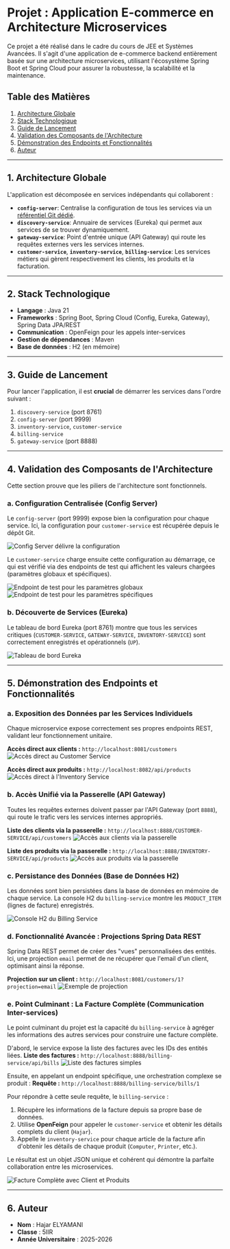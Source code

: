 # Projet : Application E-commerce en Architecture Microservices

Ce projet a été réalisé dans le cadre du cours de JEE et Systèmes Avancées. Il s'agit d'une application de e-commerce backend entièrement basée sur une architecture microservices, utilisant l'écosystème Spring Boot et Spring Cloud pour assurer la robustesse, la scalabilité et la maintenance.

## Table des Matières
1. [Architecture Globale](#1-architecture-globale)
2. [Stack Technologique](#2-stack-technologique)
3. [Guide de Lancement](#3-guide-de-lancement)
4. [Validation des Composants de l'Architecture](#4-validation-des-composants-de-larchitecture)
5. [Démonstration des Endpoints et Fonctionnalités](#5-démonstration-des-endpoints-et-fonctionnalités)
6. [Auteur](#6-auteur)

---

## 1. Architecture Globale

L'application est décomposée en services indépendants qui collaborent :
*   **`config-server`**: Centralise la configuration de tous les services via un [référentiel Git dédié](https://github.com/elyamanihajar/config-ecom-app).
*   **`discovery-service`**: Annuaire de services (Eureka) qui permet aux services de se trouver dynamiquement.
*   **`gateway-service`**: Point d'entrée unique (API Gateway) qui route les requêtes externes vers les services internes.
*   **`customer-service`**, **`inventory-service`**, **`billing-service`**: Les services métiers qui gèrent respectivement les clients, les produits et la facturation.

---

## 2. Stack Technologique

*   **Langage** : Java 21
*   **Frameworks** : Spring Boot, Spring Cloud (Config, Eureka, Gateway), Spring Data JPA/REST
*   **Communication** : OpenFeign pour les appels inter-services
*   **Gestion de dépendances** : Maven
*   **Base de données** : H2 (en mémoire)

---

## 3. Guide de Lancement

Pour lancer l'application, il est **crucial** de démarrer les services dans l'ordre suivant :
1.  `discovery-service` (port 8761)
2.  `config-server` (port 9999)
3.  `inventory-service`, `customer-service`
4.  `billing-service`
5.  `gateway-service` (port 8888)

---

## 4. Validation des Composants de l'Architecture

Cette section prouve que les piliers de l'architecture sont fonctionnels.

### a. Configuration Centralisée (Config Server)

Le `config-server` (port 9999) expose bien la configuration pour chaque service. Ici, la configuration pour `customer-service` est récupérée depuis le dépôt Git.

![Config Server délivre la configuration](screenshots/09-config-server-customer-service-default.PNG)

Le `customer-service` charge ensuite cette configuration au démarrage, ce qui est vérifié via des endpoints de test qui affichent les valeurs chargées (paramètres globaux et spécifiques).

![Endpoint de test pour les paramètres globaux](screenshots/10-config-client-test-endpoint-param-globaux.PNG)
![Endpoint de test pour les paramètres spécifiques](screenshots/11-config-client-test-endpoint-param-specifiques.png)

### b. Découverte de Services (Eureka)

Le tableau de bord Eureka (port 8761) montre que tous les services critiques (`CUSTOMER-SERVICE`, `GATEWAY-SERVICE`, `INVENTORY-SERVICE`) sont correctement enregistrés et opérationnels (`UP`).

![Tableau de bord Eureka](screenshots/04-discovery-service-eureka.PNG)

---

## 5. Démonstration des Endpoints et Fonctionnalités

### a. Exposition des Données par les Services Individuels

Chaque microservice expose correctement ses propres endpoints REST, validant leur fonctionnement unitaire.

**Accès direct aux clients :** `http://localhost:8081/customers`
![Accès direct au Customer Service](screenshots/01-customer-service-customers.PNG)

**Accès direct aux produits :** `http://localhost:8082/api/products`
![Accès direct à l'Inventory Service](screenshots/03-inventory-service-products.PNG)

### b. Accès Unifié via la Passerelle (API Gateway)

Toutes les requêtes externes doivent passer par l'API Gateway (port `8888`), qui route le trafic vers les services internes appropriés.

**Liste des clients via la passerelle :** `http://localhost:8888/CUSTOMER-SERVICE/api/customers`
![Accès aux clients via la passerelle](screenshots/06-gateway-accessing-customers.PNG)

**Liste des produits via la passerelle :** `http://localhost:8888/INVENTORY-SERVICE/api/products`
![Accès aux produits via la passerelle](screenshots/05-gateway-accessing-products.PNG)

### c. Persistance des Données (Base de Données H2)

Les données sont bien persistées dans la base de données en mémoire de chaque service. La console H2 du `billing-service` montre les `PRODUCT_ITEM` (lignes de facture) enregistrés.

![Console H2 du Billing Service](screenshots/07-h2-database-console-product-item.PNG)

### d. Fonctionnalité Avancée : Projections Spring Data REST

Spring Data REST permet de créer des "vues" personnalisées des entités. Ici, une projection `email` permet de ne récupérer que l'email d'un client, optimisant ainsi la réponse.

**Projection sur un client :** `http://localhost:8081/customers/1?projection=email`
![Exemple de projection](screenshots/02-customer-service-projection-email.PNG)

### e. Point Culminant : La Facture Complète (Communication Inter-services)

Le point culminant du projet est la capacité du `billing-service` à agréger les informations des autres services pour construire une facture complète.

D'abord, le service expose la liste des factures avec les IDs des entités liées.
**Liste des factures :** `http://localhost:8888/billing-service/api/bills`
![Liste des factures simples](screenshots/08-gateway-accessing-bills.PNG)

Ensuite, en appelant un endpoint spécifique, une orchestration complexe se produit :
**Requête :** `http://localhost:8888/billing-service/bills/1`

Pour répondre à cette seule requête, le `billing-service` :
1.  Récupère les informations de la facture depuis sa propre base de données.
2.  Utilise **OpenFeign** pour appeler le `customer-service` et obtenir les détails complets du client (`Hajar`).
3.  Appelle le `inventory-service` pour chaque article de la facture afin d'obtenir les détails de chaque produit (`Computer`, `Printer`, etc.).

Le résultat est un objet JSON unique et cohérent qui démontre la parfaite collaboration entre les microservices.

![Facture Complète avec Client et Produits](screenshots/12-final-result-full-bill.PNG)

---

## 6. Auteur

*   **Nom** : Hajar ELYAMANI
*   **Classe** : 5IIR
*   **Année Universitaire** : 2025-2026
